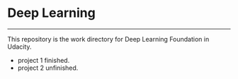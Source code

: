 # Deep Learning
***
This repository is the work directory for Deep Learning Foundation in Udacity.

+ project 1 finished.
+ project 2 unfinished. 
